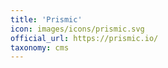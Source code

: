```yaml
---
title: 'Prismic'
icon: images/icons/prismic.svg
official_url: https://prismic.io/
taxonomy: cms
---
```

